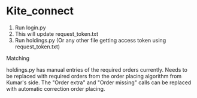 # Kite_connect

1. Run login.py
2. This will update request_token.txt
3. Run holdings.py (Or any other file getting access token using request_token.txt)


Matching

holdings.py has manual entries of the required orders currently. Needs to be replaced with required orders from the order placing algorithm from Kumar's side. 
The "Order extra" and "Order missing" calls can be replaced with automatic correction order placing.
